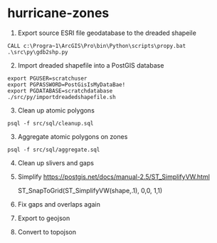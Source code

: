 # hurricane-zones

1. Export source ESRI file geodatabase to the dreaded shapeile

```
CALL c:\Progra~1\ArcGIS\Pro\bin\Python\scripts\propy.bat .\src\py\gdb2shp.py 
```

2. Import dreaded shapefile into a PostGIS database

```shell
export PGUSER=scratchuser
export PGPASSWORD=PostGisIsMyDataBae!
export PGDATABASE=scratchdatabase
./src/py/importdreadedshapefile.sh
```

3. Clean up atomic polygons

```shell
psql -f src/sql/cleanup.sql
```

3. Aggregate atomic polygons on zones

```shell
psql -f src/sql/aggregate.sql
```

4. Clean up slivers and gaps


5. Simplify https://postgis.net/docs/manual-2.5/ST_SimplifyVW.html

   ST_SnapToGrid(ST_SimplifyVW(shape,.1), 0,0, 1,1) 

6. Fix gaps and overlaps again

7. Export to geojson


8. Convert to topojson